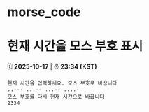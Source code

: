 # morse_code
# 현재 시간을 모스 부호 표시
<!-- MORSE_TIME_START -->
🗓️ **2025-10-17** | ⏰ **23:34 (KST)**

```
현재 시간을 입력하세요. 모스 부호로 바꿉니다
..--- ...-- ...-- ....-
모스 부호를 다시 현재 시간으로 바꿉니다
2334
```
<!-- MORSE_TIME_END -->
